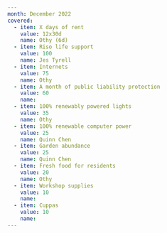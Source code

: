 ```yaml
---
month: December 2022
covered:
  - item: X days of rent
    value: 12x30d
    name: Othy (6d)
  - item: Riso life support
    value: 100
    name: Jes Tyrell
  - item: Internets
    value: 75
    name: Othy
  - item: A month of public liability protection
    value: 60
    name: 
  - item: 100% renewably powered lights
    value: 35
    name: Othy
  - item: 100% renewable computer power
    value: 25
    name: Quinn Chen
  - item: Garden abundance
    value: 25
    name: Quinn Chen
  - item: Fresh food for residents
    value: 20
    name: Othy
  - item: Workshop supplies
    value: 10
    name: 
  - item: Cuppas
    value: 10
    name: 
---
```

